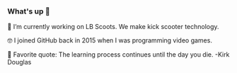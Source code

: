 ### What's up 👋

🔭 I’m currently working on LB Scoots. We make kick scooter technology.

🤓 I joined GitHub back in 2015 when I was programming video games.

🌱 Favorite quote: The learning process continues until the day you die. -Kirk Douglas
